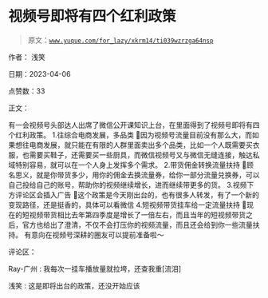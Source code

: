 # 视频号即将有四个红利政策

> 原文：[`www.yuque.com/for_lazy/xkrm14/ti039wzrzga64nsp`](https://www.yuque.com/for_lazy/xkrm14/ti039wzrzga64nsp)

作者： 浅笑

日期：2023-04-06

点赞数：33

正文：

有一会视频号头部达人出席了微信公开课知识上台，在里面得到了视频号即将有四个红利政策。 1.往综合电商发展，多品类 🌵因为视频号流量目前没有那么大，而如果想往电商发展，就只能在有限的人群里面卖出多个品类，比如一个人既需要买衣服，也需要买鞋子，还需要买一些厨具，而微信视频号又与微信无缝连接，触达私域特别容易，就可以在一个人身上发挥多个需求。 2.带货佣金转换流量扶持 🌵顾名思义，就是你带货多少，用你的佣金去换流量券，给你一部分流量兑换券，可以自己投给自己的账号，帮助你的视频继续增长，进而继续带更多的货。 3.视频下方评论区会插入广告 🌵这个政策是今天刚出台的，也有很多人转发，有了一个新的变现路径，还是挺香的，具体可以看微信 4.短视频带货挂车给一定流量扶持 🌵现在的短视频带货相比去年第四季度是增长了一倍左右，而且当年的短视频带货之后，官方也给出了澄清，不仅不会打压你的视频流量，而且还会给到你一些流量扶持。 有意向在视频号深耕的圈友可以提前准备啦～

评论区：

Ray-广州 : 我每次一挂车播放量就拉垮，还查我重[流泪]

浅笑 : 这是即将出台的政策，还没开始应该



